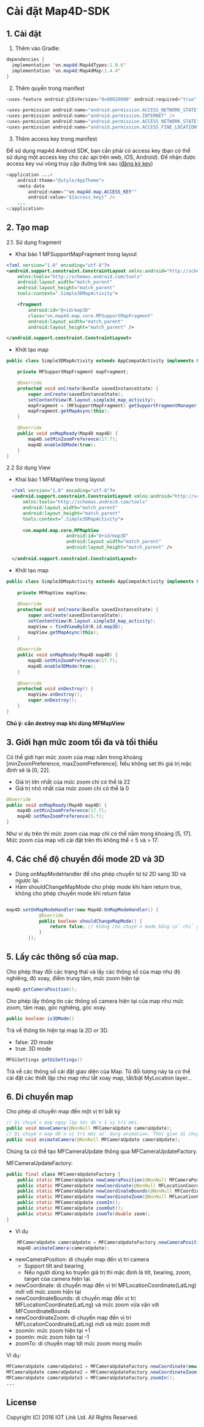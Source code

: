 # Cài đặt Map4D-SDK

## 1. Cài đặt

  1. Thêm vào Gradle:
  
```java
dependencies {
  implementation 'vn.map4d:Map4dTypes:1.0.6'
  implementation 'vn.map4d:Map4dMap:1.4.4'
}
```

  2. Thêm quyền trong manifest
  
```java
<uses-feature android:glEsVersion="0x00020000" android:required="true" />

<uses-permission android:name="android.permission.ACCESS_NETWORK_STATE" />
<uses-permission android:name="android.permission.INTERNET" />
<uses-permission android:name="android.permission.ACCESS_NETWORK_STATE" />
<uses-permission android:name="android.permission.ACCESS_FINE_LOCATION" />
```

  3. Thêm access key trong manifest

Để sử dụng map4d Android SDK, bạn cần phải có access key (bạn có thể sử dụng một access key cho các api trên web, iOS, Android). Để nhận được access key vui vòng truy cập đường link sau ([đăng ký key](http://map4d.vn))
```java
<application ...>
    android:theme="@style/AppTheme">
    <meta-data
        android:name=""vn.map4d.map.ACCESS_KEY""
        android:value="${access_key}" />
    ...
</application>
```


## 2. Tạo map
  2.1. Sử dụng fragment 
  - Khai báo 1 MFSupportMapFragment trong layout

```xml
<?xml version="1.0" encoding="utf-8"?>
<android.support.constraint.ConstraintLayout xmlns:android="http://schemas.android.com/apk/res/android"
    xmlns:tools="http://schemas.android.com/tools"
    android:layout_width="match_parent"
    android:layout_height="match_parent"
    tools:context=".Simple3DMapActivity">

    <fragment
        android:id="@+id/map3D"
        class="vn.map4d.map.core.MFSupportMapFragment"
        android:layout_width="match_parent"
        android:layout_height="match_parent" />

</android.support.constraint.ConstraintLayout>
```
  - Khởi tạo map

```java
public class Simple3DMapActivity extends AppCompatActivity implements OnMapReadyCallback{

    private MFSupportMapFragment mapFragment;

    @Override
    protected void onCreate(Bundle savedInstanceState) {
        super.onCreate(savedInstanceState);
        setContentView(R.layout.simple3d_map_activity);
        mapFragment = (MFSupportMapFragment) getSupportFragmentManager().findFragmentById(R.id.map3D);
        mapFragment.getMapAsync(this);
    }

    @Override
    public void onMapReady(Map4D map4D) {
        map4D.setMinZoomPreference(17.f);
        map4D.enable3DMode(true);
    }
}
```
  2.2 Sử dụng View
  - Khai báo 1 MFMapView trong layout
  
```xml
  <?xml version="1.0" encoding="utf-8"?>
  <android.support.constraint.ConstraintLayout xmlns:android="http://schemas.android.com/apk/res/android"
      xmlns:tools="http://schemas.android.com/tools"
      android:layout_width="match_parent"
      android:layout_height="match_parent"
      tools:context=".Simple3DMapActivity">
  
      <vn.map4d.map.core.MFMapView
                      android:id="@+id/map3D"
                      android:layout_width="match_parent"
                      android:layout_height="match_parent" />
  
  </android.support.constraint.ConstraintLayout>
```
  - Khởi tạo map
  
```java
public class Simple3DMapActivity extends AppCompatActivity implements OnMapReadyCallback{ 
    
    private MFMapView mapView;
  
    @Override
    protected void onCreate(Bundle savedInstanceState) { 
        super.onCreate(savedInstanceState);
        setContentView(R.layout.simple3d_map_activity);
        mapView = findViewById(R.id.map3D);
        mapView.getMapAsync(this); 
    }
  
    @Override
    public void onMapReady(Map4D map4D) { 
        map4D.setMinZoomPreference(17.f);
        map4D.enable3DMode(true); 
    }
      
    @Override
    protected void onDestroy() { 
        mapView.onDestroy(); 
        super.onDestroy();
    }
}
```

**Chú ý: cần destroy map khi dùng MFMapView**

## 3. Giới hạn mức zoom tối đa và tối thiểu

Có thể giới hạn mức zoom của map nằm trong khoảng [minZoomPreference, maxZoomPreference]. Nếu không set thì giá trị mặc định sẽ là [0, 22].
- Giá trị lớn nhất của mức zoom chỉ có thể là 22
- Giá trị nhỏ nhất của mức zoom chỉ có thể là 0

```java
@Override
public void onMapReady(Map4D map4D) {
    map4D.setMinZoomPreference(17.f);
    map4D.setMaxZoomPreference(5.f);
}
```
Như ví dụ trên thì mức zoom của map chỉ có thể nằm trong khoảng [5, 17]. Mức zoom của map với cài đặt trên thì không thể < 5 và > 17.

## 4. Các chế độ chuyển đổi mode 2D và 3D

- Dùng onMapModeHandler để cho phép chuyển từ từ 2D sang 3D và ngược lại.
- Hàm shouldChangeMapMode cho phép mode khi hàm return true, không cho phép chuyển mode khi return false

```java

map4D.setOnMapModeHandler(new Map4D.OnMapModeHandler() {
            @Override
            public boolean shouldChangeMapMode() {
                return false; // không cho chuyển mode bằng cử chỉ gesture
            }
        });
```

## 5. Lấy các thông số của map.
Cho phép thay đổi các trạng thái và lấy các thông số của map như độ nghiêng, độ xoay, điểm trung tâm, mức zoom hiện tại

```java
map4D.getCameraPosition();
```
Cho phép lấy thông tin các thông số camera hiện tại của map như mức zoom, tâm map, góc nghiêng, góc xoay.

```java
public boolean is3DMode()
```
Trả về thông tin hiện tại map là 2D or 3D.
  - false: 2D mode
  - true:  3D mode
  
```java
MFUiSettings getUiSettings()
```
Trả về các thông số cài đặt giao diện của Map. Từ đối tượng này ta có thể cài đặt các thiết lập cho map như tắt xoay map, tắt/bật MyLocation layer... 

## 6. Di chuyển map
Cho phép di chuyển map đến một vị trí bất kỳ

```java
// Di chuyển map ngay lập tức đến 1 vị trí mới.
public void moveCamera(@NonNull MFCameraUpdate cameraUpdate);
// Di chuyển map đến vị trí mới sử dụng animation. Thời gian di chuyển thì SDK sẽ tự tính.
public void animateCamera(@NonNull MFCameraUpdate cameraUpdate);
```

Chúng ta có thể tạo MFCameraUpdate thông qua MFCameraUpdateFactory.

MFCameraUpdateFactory:

```java
public final class MFCameraUpdateFactory { 
    public static MFCameraUpdate newCameraPosition(@NonNull MFCameraPosition cameraPosition);
    public static MFCameraUpdate newCoordinate(@NonNull MFLocationCoordinate coordinate) ;
    public static MFCameraUpdate newCoordinateBounds(@NonNull MFCoordinateBounds bounds, int padding) ;
    public static MFCameraUpdate newCoordinateZoom(@NonNull MFLocationCoordinate latLng, double zoom);
    public static MFCameraUpdate zoomIn();
    public static MFCameraUpdate zoomOut();
    public static MFCameraUpdate zoomTo(double zoom);
}
```

- Ví dụ

```java
    MFCameraUpdate cameraUpdate = MFCameraUpdateFactory.newCameraPosition(new MFCameraPosition.Builder().target(new MFLocationCoordinate(10.772302, 106.701901)).zoom(17.f).build());
    map4D.animateCamera(cameraUpdate);
```

- newCameraPosition: di chuyển map đến vị trí camera
    - Support tilt and bearing
    - Nếu người dùng ko truyền giá trị thì mặc định là tilt, bearing, zoom, target của camera hiện tại.
- newCoordinate: di chuyển map đến vị trí MFLocationCoordinate(LatLng) mới với mức zoom hiện tại
- newCoordinateBounds: di chuyển map đến vị trị MFLocationCoordinate(LatLng) và mức zoom vừa vặn với MFCoordinateBounds
- newCoordinateZoom: di chuyển map đến vị trí MFLocationCoordinate(LatLng) mới và mức zoom mới
- zoomIn: mức zoom hiện tại +1
- zoomIn: mức zoom hiện tại -1
- zoomTo: di chuyển map tới mức zoom mong muốn

Ví dụ:

```java
MFCameraUpdate cameraUpdate1 = MFCameraUpdateFactory.newCoordinate(new MFLocationCoordinate(10.7677, 106.7023));
MFCameraUpdate cameraUpdate2 = MFCameraUpdateFactory.newCoordinateZoom(new MFLocationCoordinate(10.7677, 106.7023), 22.0);
MFCameraUpdate cameraUpdate3 = MFCameraUpdateFactory.zoomIn();
...
```

License
-------

Copyright (C) 2016 IOT Link Ltd. All Rights Reserved.
